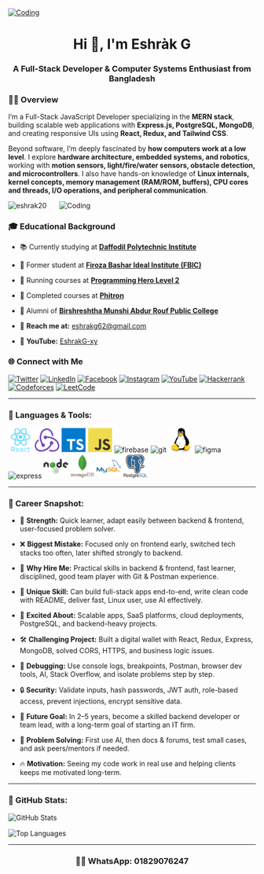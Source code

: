 <a href="https://eshrakg.netlify.app/">
    <img align="center" alt="Coding" width="100%" height="400" src="https://i.ibb.co.com/YFPBmKLD/Eshrak-G-2.gif">
</a>


<h1 align="center">Hi 👋, I'm Eshràk G</h1>
<h3 align="center">A Full-Stack Developer & Computer Systems Enthusiast from Bangladesh</h3>

### 👨‍🎓 Overview
I’m a Full-Stack JavaScript Developer specializing in the **MERN stack**, building scalable web applications with **Express.js, PostgreSQL, MongoDB**, and creating responsive UIs using **React, Redux, and Tailwind CSS**.  

Beyond software, I’m deeply fascinated by **how computers work at a low level**. I explore **hardware architecture, embedded systems, and robotics**, working with **motion sensors, light/fire/water sensors, obstacle detection, and microcontrollers**. I also have hands-on knowledge of **Linux internals, kernel concepts, memory management (RAM/ROM, buffers), CPU cores and threads, I/O operations, and peripheral communication**.  

<!-- On the networking side, I understand **IP addressing, MAC addresses, routing, server configuration, and basic network protocols**, giving me a holistic view of how software, hardware, and networks interact to create robust systems.
 

Currently, I’m enhancing my skills with **Next.js, Prisma, GraphQL, and DevOps**, merging my love for backend systems with practical applications, while continuously exploring the intersection of **software and computer hardware**.   -->
 




<img align="right" alt="Coding" width="400" src="https://media0.giphy.com/media/v1.Y2lkPTc5MGI3NjExOHhldG9vMDZ1NWRuNnZhaDlsMXY5MmJpdmViY3J1b3JweTc1ZDFqeCZlcD12MV9naWZzX3NlYXJjaCZjdD1n/bGgsc5mWoryfgKBx1u/giphy.webp">

<p align="left"> <img style="pointer-events: none;" src="https://komarev.com/ghpvc/?username=eshrak20&label=Profile%20views&color=0e75b6&style=flat" alt="eshrak20" /> </p>

### 🎓 Educational Background  
- 📚 Currently studying at **[Daffodil Polytechnic Institute](https://dpi.ac/)**  
- 📗 Former student at **[Firoza Bashar Ideal Institute (FBIC)](https://fbic.edu.bd/)** 
- 📕 Running courses at  **[Programming Hero Level 2](https://web.programming-hero.com/home/level2)**
- 📘 Completed courses at **[Phitron](https://phitron.io/)**  
- 📙 Alumni of **[Birshreshtha Munshi Abdur Rouf Public College](https://www.abdurroufcollege.ac.bd/)**  

- 📩 **Reach me at:** [eshrakg62@gmail.com](mailto:eshrakg62@gmail.com)  
- 🎥 **YouTube:** [EshrakG-xy](https://www.youtube.com/@EshrakG-xy)  




### 🌐 Connect with Me  
<p align="left">
<a href="https://twitter.com/eshrak_g46198" target="blank"><img src="https://img.shields.io/badge/Twitter-1DA1F2?logo=twitter&logoColor=white" alt="Twitter"/></a>
<a href="https://linkedin.com/in/eshrak-g-2967a9278" target="blank"><img src="https://img.shields.io/badge/LinkedIn-0077B5?logo=linkedin&logoColor=white" alt="LinkedIn"/></a>
<a href="https://www.facebook.com/eshrakg62" target="blank"><img src="https://img.shields.io/badge/Facebook-1877F2?logo=facebook&logoColor=white" alt="Facebook"/></a>
<a href="https://instagram.com/eshrakg62" target="blank"><img src="https://img.shields.io/badge/Instagram-E4405F?logo=instagram&logoColor=white" alt="Instagram"/></a>
<a href="https://www.youtube.com/@EshrakG-xy" target="blank"><img src="https://img.shields.io/badge/YouTube-FF0000?logo=youtube&logoColor=white" alt="YouTube"/></a>
<a href="https://www.hackerrank.com/eshrakg62" target="blank"><img src="https://img.shields.io/badge/Hackerrank-00EA64?logo=hackerrank&logoColor=white" alt="Hackerrank"/></a>
<a href="https://codeforces.com/profile/eshrak_2004" target="blank"><img src="https://img.shields.io/badge/Codeforces-1F8ACB?logo=codeforces&logoColor=white" alt="Codeforces"/></a>
<a href="https://leetcode.com/eshrak_g" target="blank"><img src="https://img.shields.io/badge/LeetCode-FFA116?logo=leetcode&logoColor=white" alt="LeetCode"/></a>
</p>

---

<h3 align="left">📌 Languages & Tools:</h3>
<p align="left">
  
  
  <!-- Frontend -->
  <a >
    <img src="https://raw.githubusercontent.com/devicons/devicon/master/icons/react/react-original-wordmark.svg" alt="react" width="50" height="50"/>
  </a>
  <a >
    <img src="https://raw.githubusercontent.com/devicons/devicon/master/icons/redux/redux-original.svg" alt="redux" width="50" height="50"/>
  </a>
  <a >
    <img src="https://raw.githubusercontent.com/devicons/devicon/master/icons/typescript/typescript-original.svg" alt="typescript" width="50" height="50"/>
  </a>
  <a >
    <img src="https://raw.githubusercontent.com/devicons/devicon/master/icons/javascript/javascript-original.svg" alt="javascript" width="50" height="50"/>
  </a>

  <!-- Tools -->
  <a >
    <img src="https://www.vectorlogo.zone/logos/firebase/firebase-icon.svg" alt="firebase" width="50" height="50"/>
  </a>
  <a >
    <img src="https://www.vectorlogo.zone/logos/git-scm/git-scm-icon.svg" alt="git" width="50" height="50"/>
  </a>
  <a >
    <img src="https://raw.githubusercontent.com/devicons/devicon/master/icons/linux/linux-original.svg" alt="linux" width="50" height="50"/>
  </a>
  <a >
    <img src="https://www.vectorlogo.zone/logos/figma/figma-icon.svg" alt="figma" width="50" height="50"/>
  </a>

<!-- Backend -->
  <a >
    <img src="https://encrypted-tbn0.gstatic.com/images?q=tbn:ANd9GcRFX07-KmUNvMnp10yRr1ZcRyvAQyNUuu6yVJuf1D1E1XYpp8mvhMgtiQ02Wh2VB1nB0sc&usqp=CAU" alt="express" width="50" height="50"/>
  </a>
  <a >
    <img src="https://raw.githubusercontent.com/devicons/devicon/master/icons/nodejs/nodejs-original-wordmark.svg" alt="nodejs" width="50" height="50"/>
  </a>
  <a >
    <img src="https://raw.githubusercontent.com/devicons/devicon/master/icons/mongodb/mongodb-original-wordmark.svg" alt="mongodb" width="50" height="50"/>
  </a>
  <a >
    <img src="https://raw.githubusercontent.com/devicons/devicon/master/icons/mysql/mysql-original-wordmark.svg" alt="mysql" width="50" height="50"/>
  </a>
  <a >
    <img src="https://raw.githubusercontent.com/devicons/devicon/master/icons/postgresql/postgresql-original-wordmark.svg" alt="postgresql" width="50" height="50"/>
  </a>


</p>


---



<h3 align="left">📌 Career Snapshot:</h3>


- 🌊 **Strength:** Quick learner, adapt easily between backend & frontend, user-focused problem solver.  

- ❌ **Biggest Mistake:** Focused only on frontend early, switched tech stacks too often, later shifted strongly to backend.  

- 💼 **Why Hire Me:** Practical skills in backend & frontend, fast learner, disciplined, good team player with Git & Postman experience.  

- 🌟 **Unique Skill:** Can build full-stack apps end-to-end, write clean code with README, deliver fast, Linux user, use AI effectively.  

- 🚀 **Excited About:** Scalable apps, SaaS platforms, cloud deployments, PostgreSQL, and backend-heavy projects.  

- 🛠️ **Challenging Project:** Built a digital wallet with React, Redux, Express, MongoDB, solved CORS, HTTPS, and business logic issues.  

- 🐞 **Debugging:** Use console logs, breakpoints, Postman, browser dev tools, AI, Stack Overflow, and isolate problems step by step.  

- 🔒 **Security:** Validate inputs, hash passwords, JWT auth, role-based access, prevent injections, encrypt sensitive data.  

- 🎯 **Future Goal:** In 2–5 years, become a skilled backend developer or team lead, with a long-term goal of starting an IT firm.  

- 🧩 **Problem Solving:** First use AI, then docs & forums, test small cases, and ask peers/mentors if needed.  

- 🔥 **Motivation:** Seeing my code work in real use and helping clients keeps me motivated long-term.  

---

<!-- 📌
### 📊  -->
<h3 align="left">📌 GitHub Stats:</h3>

<p>&nbsp;<img align="left" src="https://github-readme-stats.vercel.app/api?username=eshrak20&show_icons=true&locale=en&theme=dark" alt="GitHub Stats"/></p>  
<p><img align="center" src="https://github-readme-stats.vercel.app/api/top-langs?username=eshrak20&show_icons=true&locale=en&layout=compact&theme=dark" alt="Top Languages"/></p>  




---

<h3 align="center"> 🤙🏼 WhatsApp: 01829076247</h3>
